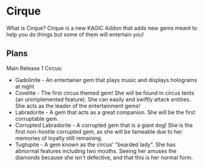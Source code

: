 # Cirque
What is Cirque? Cirque is a new KAGIC Addon that adds new gems meant to help you do things but some of them will entertain you!

## Plans
Main Release 1 Circus:
* Gadolinite - An entertainer gem that plays music and displays holograms at night
* Covelite - The first circus themed gem! She will be found in circus tents (an unimplemented feature). She can easily and swiftly attack entities. She acts as the leader of the entertainment gems!
* Labradorite - A gem that acts as a great companion. She will be the first corruptable gem.
* Corrupted Labradorite - A corrupted gem that is a giant dog! She is the first non-hostile corrupted gem, as she will be tameable due to her memories of loyalty still remaining.
* Tugtupite - A gem known as the circus' "bearded lady". She has abnormal features including two mouths. Seeing her amuses the diamonds because she isn't defective, and that this is her normal form.

